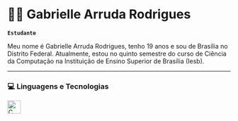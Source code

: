 # 👩‍💻 Gabrielle Arruda Rodrigues

**`Estudante`**

Meu nome é Gabrielle Arruda Rodrigues, tenho 19 anos e sou de Brasília no Distrito Federal. Atualmente, estou no quinto semestre do curso de Ciência da Computação na Instituição de Ensino Superior de Brasília (Iesb). 

---
### 💻 Linguagens e Tecnologias

<img 
    align = "left"
    alt = "C"
    title = "C"
    width = "30px"
    style = "padding-right: 10px"
    src="https://cdn.jsdelivr.net/gh/devicons/devicon@latest/icons/c/c-original.svg" 
/>
